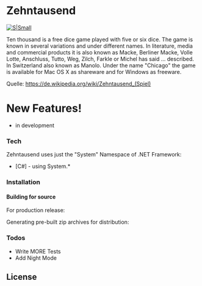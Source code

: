 # Zehntausend

[![S|Small](https://itsmus.de/wp-content/uploads/New_Logo_Spi_Square_White.png)](https://ITsmus.de)

Ten thousand is a free dice game played with five or six dice. The game is known in several variations and under different names. In literature, media and commercial products it is also known as Macke, Berliner Macke, Volle Lotte, Anschluss, Tutto, Weg, Zilch, Farkle or Michel has said ... described. In Switzerland also known as Manolo. Under the name "Chicago" the game is available for Mac OS X as shareware and for Windows as freeware.

Quelle: https://de.wikipedia.org/wiki/Zehntausend_(Spiel)

# New Features!

  - in development

### Tech

Zehntausend uses just the "System" Namespace of .NET Framework:

* [C#] - using System.*

### Installation

#### Building for source
For production release:

Generating pre-built zip archives for distribution:

### Todos

 - Write MORE Tests
 - Add Night Mode

License
----
